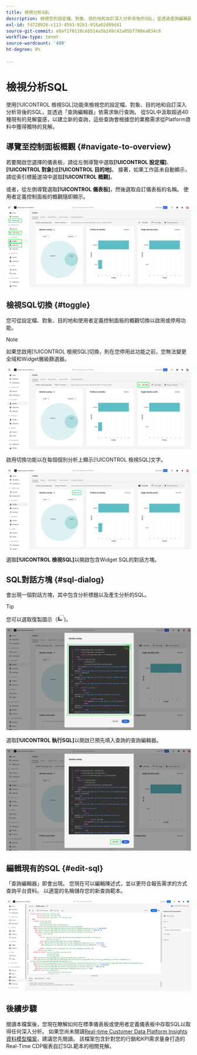 ```yaml
---
title: 檢視分析SQL
description: 檢視您的設定檔、對象、目的地和自訂深入分析背後的SQL，並透過查詢編輯器依需求執行查詢。
exl-id: fd728926-c113-4593-92b1-916a02d09d41
source-git-commit: e0af1f0110ceb514a5b249c42a05bf780ea834c6
workflow-type: tm+mt
source-wordcount: '409'
ht-degree: 0%

---
```


# 檢視分析SQL

使用[!UICONTROL 檢視SQL]功能來檢視您的設定檔、對象、目的地和自訂深入分析背後的SQL，並透過「查詢編輯器」依需求執行查詢。 從SQL中汲取超過40種現有的見解靈感，以建立新的查詢，這些查詢會根據您的業務需求從Platform資料中獲得獨特的見解。

## 導覽至控制面板概觀 {#navigate-to-overview}

若要開啟您選擇的儀表板，請從左側導覽中選取&#x200B;**[!UICONTROL 設定檔]**、**[!UICONTROL 對象]**&#x200B;或&#x200B;**[!UICONTROL 目的地]**。 接著，如果工作區未自動顯示，請從索引標籤選項中選取&#x200B;**[!UICONTROL 概觀]**。

或者，從左側導覽選取&#x200B;**[!UICONTROL 儀表板]**，然後選取自訂儀表板的名稱。 使用者定義控制面板的概觀隨即顯示。

![具有[!UICONTROL 設定檔]、[!UICONTROL 對象]、[!UICONTROL 目的地]和[!UICONTROL 儀表板]的Experience PlatformUI已強調顯示。](./images/view-sql/dashboard-navigation.png)

## 檢視SQL切換 {#toggle}

您可從設定檔、對象、目的地和使用者定義控制面板的概觀切換以啟用或停用功能。

>[!NOTE]
>
>如果您啟用[!UICONTROL 檢視SQL]切換，則在您停用此功能之前，您無法變更全域和Widget層級篩選器。

![反白顯示[!UICONTROL 檢視SQL]切換。](./images/view-sql/view-sql-toggle.png)

啟用切換功能以在每個個別分析上顯示[!UICONTROL 檢視SQL]文字。

![強調顯示[!UICONTROL 檢視SQL]的深入分析。](./images/view-sql/insight-view-sql.png)

選取&#x200B;**[!UICONTROL 檢視SQL]**&#x200B;以開啟包含Widget SQL的對話方塊。

## SQL對話方塊 {#sql-dialog}

會出現一個對話方塊，其中包含分析標題以及產生分析的SQL。

>[!TIP]
>
>您可以選取復製圖示（![復製圖示），將整個SQL陳述式複製到剪貼簿。](./images/view-sql/copy-icon.png))。

![反白顯示SQL陳述式的深入分析對話方塊。](./images/view-sql/sql-dialog.png)

選取&#x200B;**[!UICONTROL 執行SQL]**&#x200B;以開啟已預先填入查詢的查詢編輯器。

![與[!UICONTROL 執行SQL]的深入分析對話方塊已反白顯示。](./images/view-sql/run-sql.png)

## 編輯現有的SQL {#edit-sql}

「查詢編輯器」即會出現。 您現在可以編輯陳述式，並以更符合報告需求的方式查詢平台資料。 以適當的名稱儲存您的新查詢範本。

![已預先填入您選擇的分析SQL的查詢編輯器。](./images/view-sql/edit-sql.png)

## 後續步驟

閱讀本檔案後，您現在瞭解如何在標準儀表板或使用者定義儀表板中存取SQL以取得任何深入分析。 如果您尚未閱讀[Real-time Customer Data Platform Insights資料模型檔案](./data-models/cdp-insights-data-model-b2c.md)，建議您先閱讀。 該檔案包含針對您的行銷和KPI需求量身打造的Real-Time CDP報表自訂SQL範本的相關見解。
